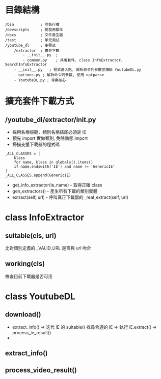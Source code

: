 # 目錄結構
```
/bin            ; 可執行檔
/devscripts     ; 開發用腳本
/docs           ; 文件產生器
/test           ; 單元測試
/youtube_dl     ; 主程式
    /extractor  ; 擴充下載
        - __init__.py  ;
        - common.py    ; 共用套件, class InfoExtractor, SearchInfoExtractor
    - __init__.py   ; 程式進入點, 解析命令列參數並傳給 YoutubeDL.py
    - options.py ; 解析命令列參數, 使用 optparse
    - YoutubeDL.py ; 專案核心
```

# 擴充套件下載方式
## /youtube_dl/extractor/__init__.py
* 採用名稱規範，類別名稱結尾必須是 IE
* 預先 import 實做類別, 免除動態 import
* 掃描支援下載器的程式碼
```
_ALL_CLASSES = [
    klass
    for name, klass in globals().items()
    if name.endswith('IE') and name != 'GenericIE'
]
_ALL_CLASSES.append(GenericIE)
```
* get_info_extractor(ie_name) - 取得正確 class
* gen_extractors() - 產生所有下載的類別實體
* extract(self, url) - 呼叫真正下載器的 _real_extract(self, url)

# class InfoExtractor
## suitable(cls, url)
比對類別定義的 _VALID_URL 是否與 url 吻合

## working(cls)
檢查目前下載器是否可用

# class YoutubeDL

## download()
- extract_info() => 迭代 IE 的 suitable() 找尋合適的 IE => 執行 IE.extract() => process_ie_result()
- 
## extract_info()

## process_video_result()
